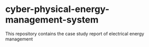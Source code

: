 # cyber-physical-energy-management-system
This repository contains the case study report of electrical energy management
